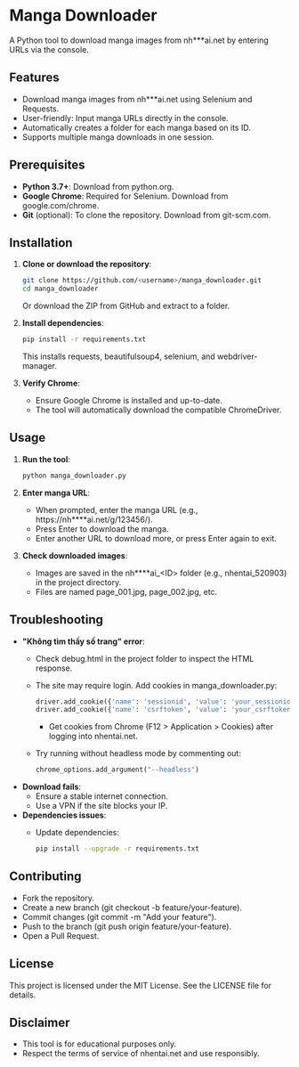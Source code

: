 # Manga Downloader

A Python tool to download manga images from nh***ai.net by entering URLs via the console.

## Features

- Download manga images from nh***ai.net using Selenium and Requests.
- User-friendly: Input manga URLs directly in the console.
- Automatically creates a folder for each manga based on its ID.
- Supports multiple manga downloads in one session.

## Prerequisites

- **Python 3.7+**: Download from python.org.
- **Google Chrome**: Required for Selenium. Download from google.com/chrome.
- **Git** (optional): To clone the repository. Download from git-scm.com.

## Installation

1. **Clone or download the repository**:

   ```bash
   git clone https://github.com/<username>/manga_downloader.git
   cd manga_downloader
   ```

   Or download the ZIP from GitHub and extract to a folder.

2. **Install dependencies**:

   ```bash
   pip install -r requirements.txt
   ```

   This installs requests, beautifulsoup4, selenium, and webdriver-manager.

3. **Verify Chrome**:

   - Ensure Google Chrome is installed and up-to-date.
   - The tool will automatically download the compatible ChromeDriver.

## Usage

1. **Run the tool**:

   ```bash
   python manga_downloader.py
   ```

2. **Enter manga URL**:

   - When prompted, enter the manga URL (e.g., https://nh****ai.net/g/123456/).
   - Press Enter to download the manga.
   - Enter another URL to download more, or press Enter again to exit.

3. **Check downloaded images**:

   - Images are saved in the nh****ai\_&lt;ID&gt; folder (e.g., nhentai_520903) in the project directory.
   - Files are named page_001.jpg, page_002.jpg, etc.

## Troubleshooting

- **"Không tìm thấy số trang" error**:
  - Check debug.html in the project folder to inspect the HTML response.
  - The site may require login. Add cookies in manga_downloader.py:

    ```python
    driver.add_cookie({'name': 'sessionid', 'value': 'your_sessionid'})
    driver.add_cookie({'name': 'csrftoken', 'value': 'your_csrftoken'})
    ```
    - Get cookies from Chrome (F12 &gt; Application &gt; Cookies) after logging into nhentai.net.
  - Try running without headless mode by commenting out:

    ```python
    chrome_options.add_argument("--headless")
    ```
- **Download fails**:
  - Ensure a stable internet connection.
  - Use a VPN if the site blocks your IP.
- **Dependencies issues**:
  - Update dependencies:

    ```bash
    pip install --upgrade -r requirements.txt
    ```

## Contributing

- Fork the repository.
- Create a new branch (git checkout -b feature/your-feature).
- Commit changes (git commit -m "Add your feature").
- Push to the branch (git push origin feature/your-feature).
- Open a Pull Request.

## License

This project is licensed under the MIT License. See the LICENSE file for details.

## Disclaimer

- This tool is for educational purposes only.
- Respect the terms of service of nhentai.net and use responsibly.
